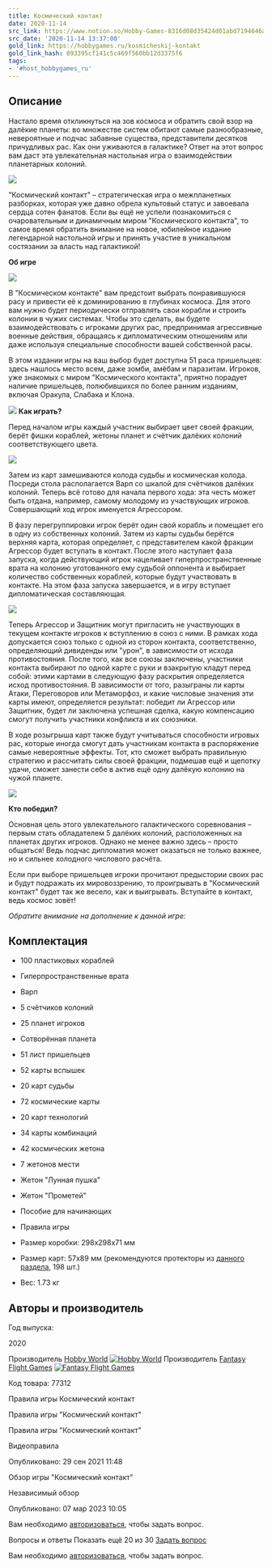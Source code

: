 ```yaml
---
title: Космический контакт
date: 2020-11-14
src_link: https://www.notion.so/Hobby-Games-8316d08d35424d01abd7194646a2a58c
src_date: '2020-11-14 13:37:00'
gold_link: https://hobbygames.ru/kosmicheskij-kontakt
gold_link_hash: 893395cf141c5c469f560bb12d3375f6
tags:
- '#host_hobbygames_ru'
---
```




Описание
--------




 Настало время откликнуться на зов космоса и обратить свой взор на далёкие планеты: во множестве систем обитают самые разнообразные, невероятные и подчас забавные существа, представители десятков причудливых рас. Как они уживаются в галактике? Ответ на этот вопрос вам даст эта увлекательная настольная игра о взаимодействии планетарных колоний.





![](https://hobbygames.ru/image/data/HobbyWorld/Kosmicheskij_kontakt/Cosmic-Encounter_800%D1%85200.jpg)




 "Космический контакт" – стратегическая игра о межпланетных разборках, которая уже давно обрела культовый статус и завоевала сердца сотен фанатов. Если вы ещё не успели познакомиться с очаровательным и динамичным миром "Космического контакта", то самое время обратить внимание на новое, юбилейное издание легендарной настольной игры и принять участие в уникальном состязании за власть над галактикой!


**Об игре**


![](https://hobbygames.ru/image/data/HobbyWorld/Kosmicheskij_kontakt/token_warp.jpg)

 В "Космическом контакте" вам предстоит выбрать понравившуюся расу и привести её к доминированию в глубинах космоса. Для этого вам нужно будет периодически отправлять свои корабли и строить колонии в чужих системах. Чтобы это сделать, вы будете взаимодействовать с игроками других рас, предпринимая агрессивные военные действия, обращаясь к дипломатическим отношениям или даже используя специальные способности вашей собственной расы.



 В этом издании игры на ваш выбор будет доступна 51 раса пришельцев: здесь нашлось место всем, даже зомби, амёбам и паразитам. Игроков, уже знакомых с миром "Космического контакта", приятно порадует наличие пришельцев, полюбившихся по более ранним изданиям, включая Оракула, Слабака и Клона.




![](/image/data/HobbyWorld/Kosmicheskij_kontakt/04.jpg)
**Как играть?**

 Перед началом игры каждый участник выбирает цвет своей фракции, берёт фишки кораблей, жетоны планет и счётчик далёких колоний соответствующего цвета.




![](https://hobbygames.ru/image/data/HobbyWorld/Kosmicheskij_kontakt/token_genesis.jpg)

 Затем из карт замешиваются колода судьбы и космическая колода. Посреди стола располагается Варп со шкалой для счётчиков далёких колоний. Теперь всё готово для начала первого хода: эта честь может быть отдана, например, самому молодому из участвующих игроков. Совершающий ход игрок именуется Агрессором.



 В фазу перегруппировки игрок берёт один свой корабль и помещает его в одну из собственных колоний. Затем из карты судьбы берётся верхняя карта, которая определяет, с представителем какой фракции Агрессор будет вступать в контакт. После этого наступает фаза запуска, когда действующий игрок нацеливает гиперпространственные врата на колонию уготованного ему судьбой оппонента и выбирает количество собственных кораблей, которые будут участвовать в контакте. На этом фаза запуска завершается, и в игру вступает дипломатическая составляющая.




![](https://hobbygames.ru/image/data/HobbyWorld/Kosmicheskij_kontakt/token_lunarcannon.jpg)

 Теперь Агрессор и Защитник могут пригласить не участвующих в текущем контакте игроков к вступлению в союз с ними. В рамках хода допускается союз только с одной из сторон контакта, соответственно, определяющий дивиденды или "урон", в зависимости от исхода противостояния. После того, как все союзы заключены, участники контакта выбирают по одной карте с руки и взакрытую кладут перед собой: этими картами в следующую фазу раскрытия определяется исход противостояния. В зависимости от того, разыграны ли карты Атаки, Переговоров или Метаморфоз, и какие числовые значения эти карты имеют, определяется результат: победит ли Агрессор или Защитник, будет ли заключена успешная сделка, какую компенсацию смогут получить участники конфликта и их союзники.



 В ходе розыгрыша карт также будут учитываться способности игровых рас, которые иногда смогут дать участникам контакта в распоряжение самые невероятные эффекты. Тот, кто сможет выбрать правильную стратегию и рассчитать силы своей фракции, подмешав ещё и щепотку удачи, сможет занести себе в актив ещё одну далёкую колонию на чужой планете.





![](/image/data/HobbyWorld/Kosmicheskij_kontakt/05.jpg)



**Кто победил?**

 Основная цель этого увлекательного галактического соревнования – первым стать обладателем 5 далёких колоний, расположенных на планетах других игроков. Однако не менее важно здесь – просто общаться! Ведь подчас дипломатия может оказаться не только важнее, но и сильнее холодного числового расчёта.



 Если при выборе пришельцев игроки прочитают предыстории своих рас и будут подражать их мировоззрению, то проигрывать в "Космический контакт" будет так же весело, как и выигрывать. Вступайте в контакт, ведь космос зовёт!



*Обратите внимание на дополнение к данной игре:*



Комплектация
------------


* 100 пластиковых кораблей
* Гиперпространственные врата
* Варп
* 5 счётчиков колоний
* 25 планет игроков
* Сотворённая планета
* 51 лист пришельцев
* 52 карты вспышек
* 20 карт судьбы
* 72 космические карты
* 20 карт технологий
* 34 карты комбинаций
* 42 космических жетона
* 7 жетонов мести
* Жетон "Лунная пушка"
* Жетон "Прометей"
* Пособие для начинающих
* Правила игры
* Размер коробки: 298x298x71 мм
* Размер карт: 57x89 мм (рекомендуются протекторы из [данного раздела](https://hobbygames.ru/protektori-57x89mm), 198 шт.)


* Вес: 1.73 кг


Авторы и производитель
----------------------


Год выпуска:

 2020
 
Производитель
[Hobby World](https://hobbygames.ru/mir-hobbi)
[![](https://hobbygames.ru/image/cache/hobbygames_beta/data/-new/hobby-world/hw-logo-23-80x80.png "Hobby World")](https://hobbygames.ru/mir-hobbi)
Производитель
[Fantasy Flight Games](https://hobbygames.ru/fantasy-flight-games)
[![](https://hobbygames.ru/image/cache/hobbygames_beta/data/hobbygames/manufacturer/ff-80x80.jpg "Fantasy Flight Games")](https://hobbygames.ru/fantasy-flight-games)

 Код товара: 77312
 

Правила игры Космический контакт

 Правила игры "Космический контакт"
 

 Правила игры "Космический контакт"
 

 Видеоправила
 

 Опубликовано: 29 сен 2021 11:48
 

 Обзор игры "Космический контакт"
 

 Независимый обзор
 

 Опубликовано: 07 мар 2023 10:05
 

 Вам необходимо [авторизоваться](#), чтобы задать вопрос.
 
Вопросы и ответы
Показать ещё 20 из 30
[Задать вопрос](#)

 Вам необходимо [авторизоваться](#), чтобы задать вопрос.